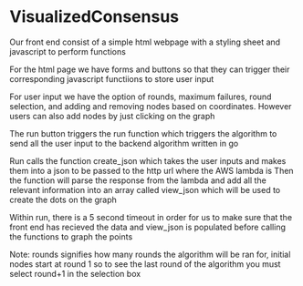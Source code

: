 # VisualizedConsensus

Our front end consist of a simple html webpage with a styling sheet and javascript to perform functions

For the html page we have forms and buttons so that they can trigger their corresponding javascript functiions to store user input

For user input we have the option of rounds, maximum failures, round selection, and adding and removing nodes based on coordinates. However users can also add nodes by just clicking on the graph

The run button triggers the run function which triggers the algorithm to send all the user input to the backend algorithm written in go

Run calls the function create_json which takes the user inputs and makes them into a json to be passed to the http url where the AWS lambda is
Then the function will parse the response from the lambda and add all the relevant information into an array called view_json which will be used to create the dots on the graph

Within run, there is a 5 second timeout in order for us to make sure that the front end has recieved the data and view_json is populated before calling the functions to graph the points


Note: rounds signifies how many rounds the algorithm will be ran for, initial nodes start at round 1 so to see the last round of the algorithm you must select round+1 in the selection box
